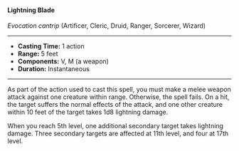 #### Lightning Blade
*Evocation cantrip* (Artificer, Cleric, Druid, Ranger, Sorcerer, Wizard)
___
- **Casting Time:** 1 action
- **Range:** 5 feet
- **Components:** V, M (a weapon)
- **Duration:** Instantaneous
---
As part of the action used to cast this spell, you 
must make a melee weapon attack against one 
creature within range. Otherwise, the spell fails.
On a hit, the target suffers the normal effects of 
the attack, and one other creature within 10 feet of 
the target takes 1d8 lightning damage.

When you reach 5th level, one additional 
secondary target takes lightning damage. Three 
secondary targets are affected at 11th level, and four 
at 17th level.

